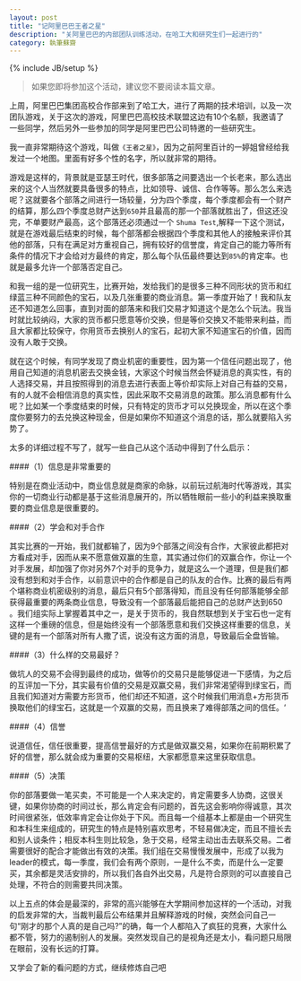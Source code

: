 ```yaml
---
layout: post
title: "记阿里巴巴王者之星"
description: "关阿里巴巴的内部团队训练活动，在哈工大和研究生们一起进行的"
category: 執筆蘇齋
---
```

{% include JB/setup %}

> 如果您即将参加这个活动，建议您不要阅读本篇文章。

上周，阿里巴巴集团高校合作部来到了哈工大，进行了两期的技术培训，以及一次团队游戏，关于这次的游戏，阿里巴巴高校技术联盟这边有10个名额，我邀请了一些同学，然后另外一些参加的同学是阿里巴巴公司特邀的一些研究生。

我一直非常期待这个游戏，叫做`《王者之星》`，因为之前阿里百计的一婷姐曾经给我发过一个地图。里面有好多个性的名字，所以就非常的期待。

游戏是这样的，背景就是亚瑟王时代，很多部落之间要选出一个长老来，那么选出来的这个人当然就要具备很多的特点，比如领导、诚信、合作等等。那么怎么来选呢？这就要各个部落之间进行一场较量，分为四个季度，每个季度都会有一个财产的结算，那么四个季度总财产达到`650`并且最高的那一个部落就胜出了，但这还没完，不单要财产最高，这个部落还必须通过一个 `Shuma Test`,解释一下这个测试，就是在游戏最后结束的时候，每个部落都会根据四个季度和其他人的接触来评价其他的部落，只有在满足对方重视自己，拥有较好的信誉度，肯定自己的能力等所有条件的情况下才会给对方最终的肯定，那么每个队伍最终要达到`85%`的肯定率。也就是最多允许一个部落否定自己。

和我一组的是一位研究生，比赛开始，发给我们的是很多三种不同形状的货币和红绿蓝三种不同颜色的宝石，以及几张重要的商业消息。第一季度开始了！我和队友还不知道怎么回事，直到对面的部落来和我们交易才知道这个是怎么个玩法。我当时就比较纳闷，大家的货币都只愿意等价交换，但是等价交换又不能带来利益，而且大家都比较保守，你用货币去换别人的宝石，起初大家不知道宝石的价值，因而没有人敢于交换。

就在这个时候，有同学发现了商业机密的重要性，因为第一个信任问题出现了，他用自己知道的消息机密去交换金钱，大家这个时候当然会怀疑消息的真实性，有的人选择交易，并且按照得到的消息去进行表面上等价却实际上对自己有益的交易，有的人就不会相信消息的真实性，因此采取不交易消息的政策。那么消息都有什么呢？比如某一个季度结束的时候，只有特定的货币才可以兑换现金，所以在这个季度你要努力的去兑换这种现金，但是如果你不知道这个消息的话，那么就要陷入劣势了。

太多的详细过程不写了，就写一些自己从这个活动中得到了什么启示：

####（1）信息是非常重要的

特别是在商业活动中，商业信息就是商家的命脉，以前玩过航海时代等游戏，其实你的一切商业行动都是基于这些消息展开的，所以牺牲眼前一些小的利益来换取重要的商业信息是很重要的。

####（2）学会和对手合作

其实比赛的一开始，我们就都输了，因为9个部落之间没有合作，大家彼此都把对方看成对手，因而从来不愿意做双赢的生意，其实通过你们的双赢合作，你让一个对手发展，却加强了你对另外7个对手的竞争力，就是这么一个道理，但是我们都没有想到和对手合作，以前意识中的合作都是自己的队友的合作。比赛的最后有两个堪称商业机密级别的消息，最后只有5个部落得知，而且没有任何部落能够全部获得最重要的两条商业信息，导致没有一个部落最后能把自己的总财产达到650 。我们组实际上掌握着其中之一，是关于货币的，我自然联想到关于宝石也一定有这样一个重磅的信息，但是始终没有一个部落愿意和我们交换这样重要的信息，关键的是有一个部落对所有人撒了谎，说没有这方面的消息，导致最后全盘皆输。

####（3）什么样的交易最好？

做坑人的交易不会得到最终的成功，做等价的交易只是能够促进一下感情，为之后的互评加一下分，其实最有价值的交易是双赢交易，我们非常渴望得到绿宝石，而且我们知道对方需要方形货币，他们却还不知道，这个时候我们用消息+方形货币换取他们的绿宝石，这就是一个双赢的交易，而且换来了难得部落之间的信任。‘

####（4）信誉

说道信任，信任很重要，提高信誉最好的方式是做双赢交易，如果你在前期积累了好的信誉，那么就会成为重要的交易枢纽，大家都愿意来这里获取信息。

####（5）决策

你的部落要做一笔买卖，不可能是一个人来决定的，肯定需要多人协商，这很关键，如果你协商的时间过长，那么肯定会有问题的，首先这会影响你得诚意，其次时间很紧张，低效率肯定会让你处于下风。而且每一个组基本上都是由一个研究生和本科生来组成的，研究生的特点是特别喜欢思考，不轻易做决定，而且不擅长去和别人谈条件；相反本科生则比较急，急于交易，经常主动出击去联系交易。二者需要很好的配合才能做出有效的决策。我们组在交易慢慢发展中，形成了以我为leader的模式，每一季度，我们会有两个原则，一是什么不卖，而是什么一定要买，其余都是灵活安排的，所以我们各自外出交易，凡是符合原则的可以直接自己处理，不符合的则需要共同决策。

以上五点的体会是最深的，非常的高兴能够在大学期间参加这样的一个活动，对我的启发非常的大，当裁判最后公布结果并且解释游戏的时候，突然会问自己一句“刚才的那个人真的是自己吗?”的确，每一个人都陷入了疯狂的竞赛，大家什么都不管，努力的遏制别人的发展。突然发现自己的是视角还是太小，看问题只局限在眼前，没有长远的打算。

又学会了新的看问题的方式，继续修炼自己吧